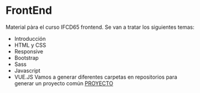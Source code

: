 # FrontEnd
Material pàra el curso IFCD65 frontend.
Se van a tratar los siguientes temas:
* Introducción
* HTML y CSS
* Responsive
* Bootstrap
* Sass
* Javascript
* VUE.JS
Vamos a generar diferentes carpetas en repositorios para generar un proyecto común
[PROYECTO](PROYECTO/index.html)


